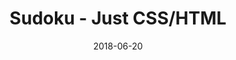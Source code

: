 ---
title: 'Sudoku - Just CSS/HTML'
description: 'Complete a sudoku puzzle without Javascript or server-side interaction.'
gametype: 'hard'
gameid: 70
date: 2018-06-20
tags: []
draft: false
type: 'games'
num19: [{'idx':1,'arr1':[1,2,3,4,5,6,7,8,9],'arr2':[1,2,3,4,5,6,7,8,9]},{'idx':2,'arr1':[1,2,3,4,5,6,7,8,9],'arr2':[1,2,3,4,5,6,7,8,9]},{'idx':3,'arr1':[1,2,3,4,5,6,7,8,9],'arr2':[1,2,3,4,5,6,7,8,9]},{'idx':4,'arr1':[1,2,3,4,5,6,7,8,9],'arr2':[1,2,3,4,5,6,7,8,9]},{'idx':5,'arr1':[1,2,3,4,5,6,7,8,9],'arr2':[1,2,3,4,5,6,7,8,9]},{'idx':6,'arr1':[1,2,3,4,5,6,7,8,9],'arr2':[1,2,3,4,5,6,7,8,9]},{'idx':7,'arr1':[1,2,3,4,5,6,7,8,9],'arr2':[1,2,3,4,5,6,7,8,9]},{'idx':8,'arr1':[1,2,3,4,5,6,7,8,9],'arr2':[1,2,3,4,5,6,7,8,9]},{'idx':9,'arr1':[1,2,3,4,5,6,7,8,9],'arr2':[1,2,3,4,5,6,7,8,9]}]
puzzle: [[0, 0, 1, 2, 0, 8, 5, 0, 0], [6, 0, 0, 0, 3, 0, 0, 0, 8], [0, 0, 2, 0, 0, 0, 1, 0, 0], [0, 0, 0, 7, 1, 5, 0, 0, 0], [0, 0, 0, 0, 0, 0, 0, 0, 0], [0, 0, 9, 6, 0, 3, 7, 0, 0], [0, 2, 7, 0, 0, 0, 4, 8, 0], [5, 0, 0, 0, 7, 0, 0, 0, 9], [0, 1, 0, 0, 8, 0, 0, 6, 0]]
layout: 'sudokucssstatic'
---